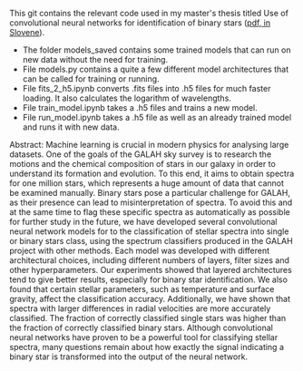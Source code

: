 This git contains the relevant code used in my master's thesis titled Use of convolutional neural networks for identification of binary stars ([pdf, in Slovene](
https://repozitorij.uni-lj.si/Dokument.php?id=179418&lang=slv)).

- The folder models_saved contains some trained models that can run on new data without the need for training.
- File models.py contains a quite a few different model architectures that can be called for training or running.
- File fits_2_h5.ipynb converts .fits files into .h5 files for much faster loading. It also calculates the logarithm of wavelengths.
- File train_model.ipynb takes a .h5 files and trains a new model.
- File run_model.ipynb takes a .h5 file as well as an already trained model and runs it with new data.

Abstract:
Machine learning is crucial in modern physics for analysing large datasets. One of the goals of the GALAH sky survey is to research the motions and the chemical composition of stars in our galaxy in order to understand its formation and evolution. To this end, it aims to obtain spectra for one million stars, which represents a huge amount of data that cannot be examined manually. Binary stars pose a particular challenge for GALAH, as their presence can lead to misinterpretation of spectra. To avoid this and at the same time to flag these specific spectra as automatically as possible for further study in the future, we have developed several convolutional neural network models for to the classification of stellar spectra into single or binary stars class, using the spectrum classifiers produced in the GALAH project with other methods. Each model was developed with different architectural choices, including different numbers of layers, filter sizes and other hyperparameters. Our experiments showed that layered architectures tend to give better results, especially for binary star identification. We also found that certain stellar parameters, such as temperature and surface gravity, affect the classification accuracy. Additionally, we have shown that spectra with larger differences in radial velocities are more accurately classified. The fraction of correctly classified single stars was higher than the fraction of correctly classified binary stars. Although convolutional neural networks have proven to be a powerful tool for classifying stellar spectra, many questions remain about how exactly the signal indicating a binary star is transformed into the output of the neural network.
